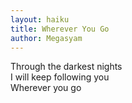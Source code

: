 ```yaml
---
layout: haiku
title: Wherever You Go
author: Megasyam
---
```


Through the darkest nights<br>
I will keep following you<br>
Wherever you go<br>
